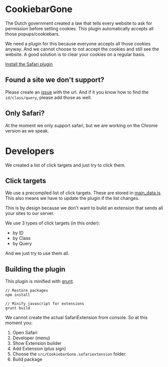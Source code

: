 # CookiebarGone
The Dutch government created a law that tells every website to ask for permission before setting cookies. This plugin automatically accepts all those popups/cookiebars.

We need a plugin for this because everyone accepts all those cookies anyway. And we cannot choose to not accept the cookies and still see the website. A good solution is to clear your cookies on a regular basis.

[Install the Safari plugin](https://smartersoft.github.io/CookiebarGone/CookiebarGone.safariextz)

## Found a site we don't support?
Please create an [issue](issues/new) with the url. And if it you know how to find the ```id/class/query```, please add those as well.

## Only Safari?
At the moment we only support safari, but we are working on the Chrome version as we speak.

# Developers
We created a list of click targets and just try to click them.

## Click targets
We use a precompiled list of click targets. These are stored in [main_data.js](src/scripts/main_data.js).
This also means we have to update the plugin if the list changes.

This is by design because we don't want to build an extension that sends all your sites to our server.

We use 3 types of click targets (in this order):
- by ID
- by Class
- by Query

And we just try to use them all.

## Building the plugin
This plugin is minified with [grunt](http://gruntjs.com).
```
// Restore packages
npm install

// Minify javascript for extensions
grunt build
```

We cannot create the actual SafariExtension from console. So at this moment you:

1. Open Safari
2. Developer (menu)
3. Show Extension builder
4. Add Extension (plus sign)
5. Choose the ``src/CookiebarGone.safariextension`` folder.
6. Build package
